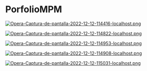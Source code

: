 # PorfolioMPM

[![Opera-Captura-de-pantalla-2022-12-12-114416-localhost.png](https://i.postimg.cc/zBrdwT0X/Opera-Captura-de-pantalla-2022-12-12-114416-localhost.png)](https://postimg.cc/kVTFq60k)

[![Opera-Captura-de-pantalla-2022-12-12-114822-localhost.png](https://i.postimg.cc/FFg4gs6g/Opera-Captura-de-pantalla-2022-12-12-114822-localhost.png)](https://postimg.cc/kD4z79qB)

[![Opera-Captura-de-pantalla-2022-12-12-114953-localhost.png](https://i.postimg.cc/y82tCw58/Opera-Captura-de-pantalla-2022-12-12-114953-localhost.png)](https://postimg.cc/K1rJnsx6)

[![Opera-Captura-de-pantalla-2022-12-12-114908-localhost.png](https://i.postimg.cc/HshPbqT9/Opera-Captura-de-pantalla-2022-12-12-114908-localhost.png)](https://postimg.cc/SJcrht2n)

[![Opera-Captura-de-pantalla-2022-12-12-115031-localhost.png](https://i.postimg.cc/s2p6d17T/Opera-Captura-de-pantalla-2022-12-12-115031-localhost.png)](https://postimg.cc/Mcpb16sB)
